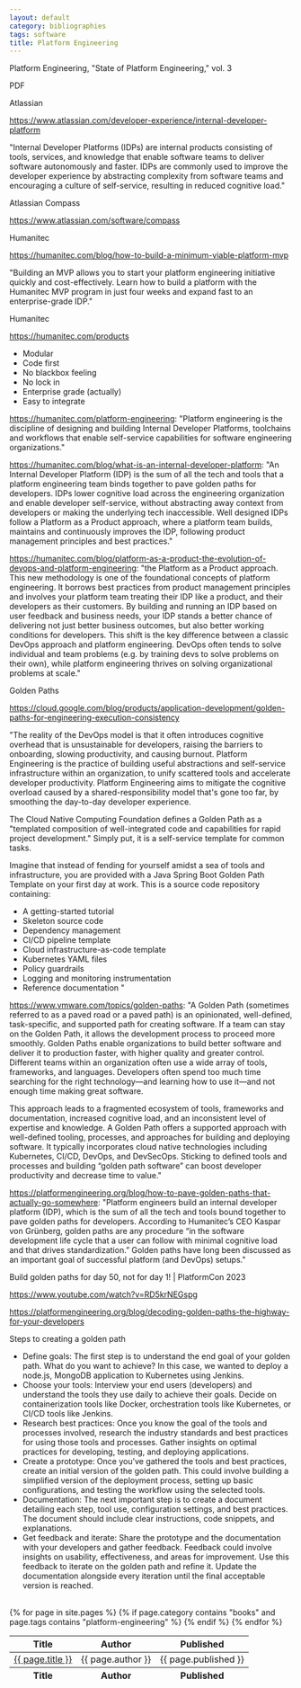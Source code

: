 ```yaml
---
layout: default
category: bibliographies
tags: software
title: Platform Engineering
---
```


Platform Engineering, "State of Platform Engineering," vol. 3

PDF

Atlassian

<https://www.atlassian.com/developer-experience/internal-developer-platform>

"Internal Developer Platforms (IDPs) are internal products consisting of tools, services, and knowledge that enable software teams to deliver software autonomously and faster. IDPs are commonly used to improve the developer experience by abstracting complexity from software teams and encouraging a culture of self-service, resulting in reduced cognitive load."


Atlassian Compass

<https://www.atlassian.com/software/compass>

Humanitec

<https://humanitec.com/blog/how-to-build-a-minimum-viable-platform-mvp>

"Building an MVP allows you to start your platform engineering initiative quickly and cost-effectively. Learn how to build a platform with the Humanitec MVP program in just four weeks and expand fast to an enterprise-grade IDP."

Humanitec

<https://humanitec.com/products>

* Modular
* Code first
* No blackbox feeling
* No lock in
* Enterprise grade (actually)
* Easy to integrate

<https://humanitec.com/platform-engineering>: "Platform engineering is the discipline of designing and building Internal Developer Platforms, toolchains and workflows that enable self-service capabilities for software engineering organizations."

<https://humanitec.com/blog/what-is-an-internal-developer-platform>: "An Internal Developer Platform (IDP) is the sum of all the tech and tools that a platform engineering team binds together to pave golden paths for developers. IDPs lower cognitive load across the engineering organization and enable developer self-service, without abstracting away context from developers or making the underlying tech inaccessible. Well designed IDPs follow a Platform as a Product approach, where a platform team builds, maintains and continuously improves the IDP, following product management principles and best practices."

<https://humanitec.com/blog/platform-as-a-product-the-evolution-of-devops-and-platform-engineering>: "the Platform as a Product approach. This new methodology is one of the foundational concepts of platform engineering. It borrows best practices from product management principles and involves your platform team treating their IDP like a product, and their developers as their customers. By building and running an IDP based on user feedback and business needs, your IDP stands a better chance of delivering not just better business outcomes, but also better working conditions for developers. This shift is the key difference between a classic DevOps approach and platform engineering. DevOps often tends to solve individual and team problems (e.g. by training devs to solve problems on their own), while platform engineering thrives on solving organizational problems at scale."

Golden Paths

<https://cloud.google.com/blog/products/application-development/golden-paths-for-engineering-execution-consistency>

"The reality of the DevOps model is that it often introduces cognitive overhead that is unsustainable for developers, raising the barriers to onboarding, slowing productivity, and causing burnout. Platform Engineering is the practice of building useful abstractions and self-service infrastructure within an organization, to unify scattered tools and accelerate developer productivity. Platform Engineering aims to mitigate the cognitive overload caused by a shared-responsibility model that's gone too far, by smoothing the day-to-day developer experience.

The Cloud Native Computing Foundation defines a Golden Path as a "templated composition of well-integrated code and capabilities for rapid project development."  Simply put, it is a self-service template for common tasks.

Imagine that instead of fending for yourself amidst a sea of tools and infrastructure, you are provided with a Java Spring Boot Golden Path Template on your first day at work. This is a source code repository containing:

* A getting-started tutorial
* Skeleton source code
* Dependency management
* CI/CD pipeline template
* Cloud infrastructure-as-code template
* Kubernetes YAML files
* Policy guardrails
* Logging and monitoring instrumentation
* Reference documentation "

<https://www.vmware.com/topics/golden-paths>: "A Golden Path (sometimes referred to as a paved road or a paved path) is an opinionated, well-defined, task-specific, and supported path for creating software. If a team can stay on the Golden Path, it allows the development process to proceed more smoothly. Golden Paths enable organizations to build better software and deliver it to production faster, with higher quality and greater control. Different teams within an organization often use a wide array of tools, frameworks, and languages. Developers often spend too much time searching for the right technology—and learning how to use it—and not enough time making great software.

This approach leads to a fragmented ecosystem of tools, frameworks and documentation, increased cognitive load, and an inconsistent level of expertise and knowledge. A Golden Path offers a supported approach with well-defined tooling, processes, and approaches for building and deploying software. It typically incorporates cloud native technologies including Kubernetes, CI/CD, DevOps, and DevSecOps. Sticking to defined tools and processes and building “golden path software” can boost developer productivity and decrease time to value."

<https://platformengineering.org/blog/how-to-pave-golden-paths-that-actually-go-somewhere>: "Platform engineers build an internal developer platform (IDP), which is the sum of all the tech and tools bound together to pave golden paths for developers. According to Humanitec’s CEO Kaspar von Grünberg, golden paths are any procedure “in the software development life cycle that a user can follow with minimal cognitive load and that drives standardization.” Golden paths have long been discussed as an important goal of successful platform (and DevOps) setups."

Build golden paths for day 50, not for day 1! | PlatformCon 2023

<https://www.youtube.com/watch?v=RD5krNEGspg>

<https://platformengineering.org/blog/decoding-golden-paths-the-highway-for-your-developers>

Steps to creating a golden path

* Define goals: The first step is to understand the end goal of your golden path. What do you want to achieve? In this case, we wanted to deploy a node.js, MongoDB application to Kubernetes using Jenkins.
* Choose your tools: Interview your end users (developers) and understand the tools they use daily to achieve their goals. Decide on containerization tools like Docker, orchestration tools like Kubernetes, or CI/CD tools like Jenkins.
* Research best practices: Once you know the goal of the tools and processes involved, research the industry standards and best practices for using those tools and processes. Gather insights on optimal practices for developing, testing, and deploying applications.
* Create a prototype: Once you’ve gathered the tools and best practices, create an initial version of the golden path. This could involve building a simplified version of the deployment process, setting up basic configurations, and testing the workflow using the selected tools.
* Documentation: The next important step is to create a document detailing each step, tool use, configuration settings, and best practices. The document should include clear instructions, code snippets, and explanations.
* Get feedback and iterate: Share the prototype and the documentation with your developers and gather feedback. Feedback could involve insights on usability, effectiveness, and areas for improvement. Use this feedback to iterate on the golden path and refine it. Update the documentation alongside every iteration until the final acceptable version is reached.

<br>

<table class="display nowrap bibliographySort" style="width: 100%">
  <thead>
    <tr>
      <th class="all">Title</th>
      <th class="desktop">Author</th>
      <th class="desktop">Published</th>
    </tr>
  </thead>

  <tbody>
    {% for page in site.pages %}
      {% if page.category contains "books" and page.tags contains "platform-engineering" %}
        <tr>
          <td><a href="{{ page.url }}" class="internal-link">{{ page.title }}</a></td>
          <td>{{ page.author }}</td>
          <td>{{ page.published }}</td>
        </tr>
      {% endif %}
    {% endfor %}
  </tbody>

  <tfoot>
    <tr>
      <th class="all">Title</th>
      <th class="desktop">Author</th>
      <th class="desktop">Published</th>
    </tr>
  </tfoot>
</table>
